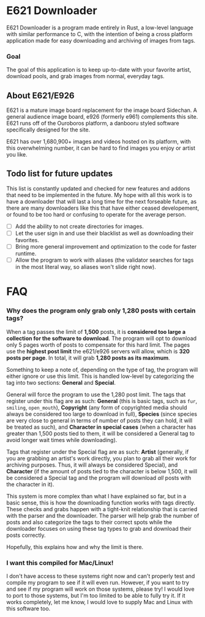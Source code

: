 # E621 Downloader

E621 Downloader is a program made entirely in Rust, a low-level language with similar performance to C, with the intention of being a cross platform application made for easy downloading and archiving of images from tags.

### Goal

The goal of this application is to keep up-to-date with your favorite artist, download pools, and grab images from normal, everyday tags.

## About E621/E926

E621 is a mature image board replacement for the image board Sidechan. A general audience image board, e926 (formerly e961) complements this site. E621 runs off of the Ouroboros platform, a danbooru styled software specifically designed for the site.

E621 has over 1,680,900+ images and videos hosted on its platform, with this overwhelming number, it can be hard to find images you enjoy or artist you like.

## Todo list for future updates

This list is constantly updated and checked for new features and addons that need to be implemented in the future. My hope with all this work is to have a downloader that will last a long time for the next forseable future, as there are many downloaders like this that have either ceased developement, or found to be too hard or confusing to operate for the average person.

 - [ ] Add the ability to not create directories for images.
 - [ ] Let the user sign in and use their blacklist as well as downloading their favorites.
 - [ ] Bring more general improvement and optimization to the code for faster runtime.
 - [ ] Allow the program to work with aliases (the validator searches for tags in the most literal way, so aliases won't slide right now).

# FAQ

### Why does the program only grab only 1,280 posts with certain tags?

When a tag passes the limit of **1,500** posts, it is **considered too large a collection for the software to download**. The program will opt to download only 5 pages worth of posts to compensate for this hard limit. The pages use the **highest post limit** the e621/e926 servers will allow, which is **320 posts per page**. In total, it will grab **1,280 posts as its maximum**.

Something to keep a note of, depending on the type of tag, the program will either ignore or use this limit. This is handled low-level by categorizing the tag into two sections: **General** and **Special**.

General will force the program to use the 1,280 post limit. The tags that register under this flag are as such: **General** (this is basic tags, such as `fur`, `smiling`, `open_mouth`), **Copyright** (any form of copyrighted media should always be considered too large to download in full), **Species** (since species are very close to general in terms of number of posts they can hold, it will be treated as such), and **Character in special cases** (when a character has greater than 1,500 posts tied to them, it will be considered a General tag to avoid longer wait times while downloading).

Tags that register under the Special flag are as such: **Artist** (generally, if you are grabbing an artist's work directly, you plan to grab all their work for archiving purposes. Thus, it will always be considered Special), and **Character** (if the amount of posts tied to the character is below 1,500, it will be considered a Special tag and the program will download _all_ posts with the character in it).

This system is more complex than what I have explained so far, but in a basic sense, this is how the downloading function works with tags directly. These checks and grabs happen with a tight-knit relationship that is carried with the parser and the downloader. The parser will help grab the number of posts and also categorize the tags to their correct spots while the downloader focuses on using these tag types to grab and download their posts correctly.

Hopefully, this explains how and why the limit is there.

### I want this compiled for Mac/Linux!

I don't have access to these systems right now and can't properly test and compile my program to see if it will even run. However, if you want to try and see if my program will work on those systems, please try! I would love to port to those systems, but I'm too limited to be able to fully try it. If it works completely, let me know, I would love to supply Mac and Linux with this software too.

